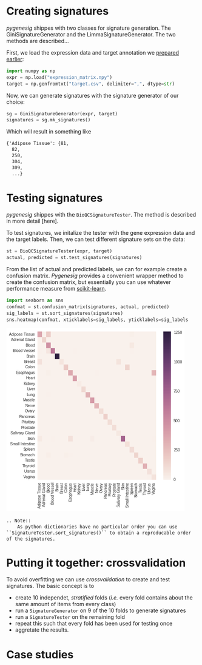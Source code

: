 # Creating signatures
*pygenesig* shippes with two classes for signature generation. The GiniSignatureGenerator and the LimmaSignatureGenerator. The two methods are described...

First, we load the expression data and target annotation we [prepared earlier](prepare_data.html):
```python
import numpy as np
expr = np.load("expression_matrix.npy")
target = np.genfromtxt("target.csv", delimiter=",", dtype=str)
```

Now, we can generate signatures with the signature generator of our choice:
```python
sg = GiniSignatureGenerator(expr, target)
signatures = sg.mk_signatures()
```

Which will result in something like
```
{'Adipose Tissue': {81,
  82,
  250,
  304,
  309,
  ...}
```

# Testing signatures
*pygenesig* shippes with the `BioQCSignatureTester`. The method is described in more detail [here].

To test signatures, we initalize the tester with the gene expression data and the target labels. Then, we can test different signature sets on the data:

```python
st = BioQCSignatureTester(expr, target)
actual, predicted = st.test_signatures(signatures)
```

From the list of actual and predicted labels, we can for example create a confusion matrix. *Pygenesig* provides a convenient wrapper method to create the confusion matrix, but essentially you can use whatever performance measure from [scikit-learn](http://scikit-learn.org/stable/modules/classes.html#sklearn-metrics-metrics). 


```python
import seaborn as sns
confmat = st.confusion_matrix(signatures, actual, predicted)
sig_labels = st.sort_signatures(signatures)
sns.heatmap(confmat, xticklabels=sig_labels, yticklabels=sig_labels
```

![heatmap](_static/img/validate_single_heatmap.png)

```eval_rst
.. Note::
    As python dictionaries have no particular order you can use ``SignatureTester.sort_signatures()`` to obtain a reproducable order of the signatures. 
```

# Putting it together: crossvalidation 
To avoid overfitting we can use *crossvalidation* to create and test signatures. The basic concept is to

* create 10 independet, *stratified* folds (*i.e.* every fold contains about the same amount of items from every class)
* run a `SignatureGenerator` on 9 of the 10 folds to generate signatures
* run a `SignatureTester` on the remaining fold
* repeat this such that every fold has been used for testing once
* aggretate the results. 

# Case studies

